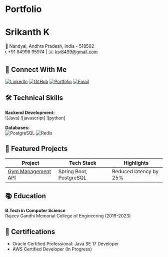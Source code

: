 # Portfolio
# Srikanth K

📍 Nandyal, Andhra Pradesh, India - 518502  
📞 +91 84998 95974 | ✉️ ksr8499@gmail.com  

## 🔗 Connect With Me
[![LinkedIn](https://img.shields.io/badge/LinkedIn-Profile-blue?logo=linkedin)](https://linkedin.com/in/kummari-srikanth8499)
[![GitHub](https://img.shields.io/badge/GitHub-Repositories-black?logo=github)](https://github.com/ksr8499)
[![Portfolio](https://img.shields.io/badge/Portfolio-Showcase-green?logo=vercel)](https://ksr8499.github.io/Portfolio)
[![Email](https://img.shields.io/badge/Email-Contact-red?logo=gmail)](mailto:ksr8499@gmail.com)

## 🛠 Technical Skills
**Backend Development:**  
![Java]
![javascript]
![python]

**Databases:**  
![PostgreSQL](https://img.shields.io/badge/PostgreSQL-15-%23336791?logo=postgresql)
![Redis](https://img.shields.io/badge/Redis-%23DC382D?logo=redis)

## 📌 Featured Projects
| Project | Tech Stack | Highlights |
|---------|------------|------------|
| [Gym Management API](https://github.com/ksr8499/gym-api) | Spring Boot, PostgreSQL | Reduced latency by 25% |

## 📚 Education
**B.Tech in Computer Science**  
Rajeev Gandhi Memorial College of Engineering (2019-2023)

## 📜 Certifications
- Oracle Certified Professional: Java SE 17 Developer
- AWS Certified Developer (In Progress)
